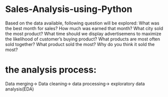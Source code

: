 # Sales-Analysis-using-Python
Based on the data available, following question will be explored:
  What was the best month for sales? How much was earned that month?
  What city sold the most product?
  What time should we display advertisemens to maximize the likelihood of customer’s buying product?
  What products are most often sold together?
  What product sold the most? Why do you think it sold the most?
  
# the analysis process:
Data merging-> Data cleaning-> data processing-> exploratory data analysis(EDA)
